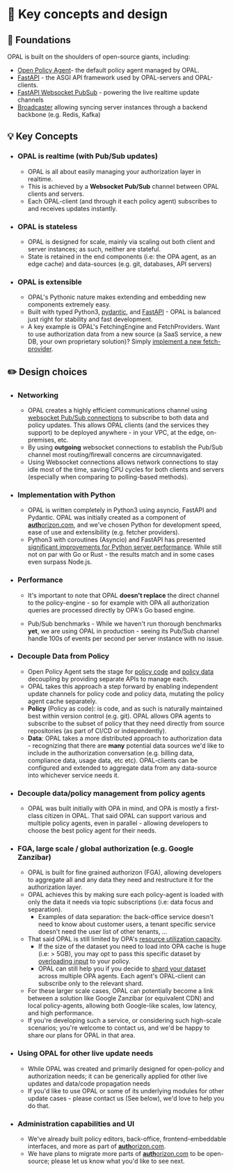 # 🎨 Key concepts and design

## <a name="foundations"></a> 🗿 Foundations

OPAL is built on the shoulders of open-source giants, including:
- [Open Policy Agent](https://www.openpolicyagent.org/)- the default policy agent managed by OPAL.
- [FastAPI](https://github.com/tiangolo/fastapi) - the ASGI API framework used by OPAL-servers and OPAL-clients.
- [FastAPI Websocket PubSub](https://github.com/authorizon/fastapi_websocket_pubsub) - powering the live realtime update channels
- [Broadcaster](https://pypi.org/project/broadcaster/) allowing syncing server instances through a backend backbone (e.g. Redis, Kafka)

## <a name="key-concepts"></a>💡 Key Concepts
- ### OPAL is realtime (with Pub/Sub updates)
    - OPAL is all about easily managing your authorization layer in realtime.
    - This is achieved by a **Websocket Pub/Sub** channel between OPAL clients and servers.
    - Each OPAL-client (and through it each policy agent) subscribes to and receives updates instantly.
- ### OPAL is stateless
    - OPAL is designed for scale, mainly via scaling out both client and server instances; as such, neither are stateful.
    - State is retained in the end components (i.e: the OPA agent, as an edge cache) and data-sources (e.g. git, databases, API servers)

- ### OPAL is extensible
    - OPAL's Pythonic nature makes extending and embedding new components extremely easy.
    - Built with typed Python3, [pydantic](https://github.com/samuelcolvin/pydantic), and [FastAPI](https://github.com/tiangolo/fastapi) - OPAL is balanced just right for stability and fast development.
    - A key example is OPAL's FetchingEngine and FetchProviders.
    Want to use authorization data from a new source (a SaaS service, a new DB, your own proprietary solution)? Simply [implement a new fetch-provider](docs/HOWTO/write_your_own_fetch_provider.md).

## <a name="design"></a> ✏️ Design choices

- ### Networking
    - OPAL creates a highly efficient communications channel using [websocket Pub/Sub connections](https://github.com/authorizon/fastapi_websocket_pubsub) to subscribe to both data and policy updates. This allows OPAL clients (and the services they support) to be deployed anywhere - in your VPC, at the edge, on-premises, etc.
    - By using **outgoing** websocket connections to establish the Pub/Sub channel most routing/firewall concerns are circumnavigated.
    - Using Websocket connections allows network connections to stay idle most of the time, saving CPU cycles for both clients and servers (especially when comparing to polling-based methods).

- ### Implementation with Python
    - OPAL is written completely in Python3 using asyncio, FastAPI and Pydantic.
    OPAL was initially created as a component of [**auth**orizon.com](https://www.authorizon.com), and we've chosen Python for development speed, ease of use and extensibility (e.g. fetcher providers).
    - Python3 with coroutines (Asyncio) and FastAPI has presented [significant improvements for Python server performance](https://www.techempower.com/benchmarks/#section=test&runid=7464e520-0dc2-473d-bd34-dbdfd7e85911&hw=ph&test=composite&a=2&f=zik0zj-qmx0qn-zhwum7-zijx1b-z8kflr-zik0zj-zik0zj-zijunz-zik0zj-zik0zj-zik0zj-1kv). While still not on par with Go or Rust - the results match and in some cases even surpass Node.js.

- ### Performance
    - It's important to note that OPAL **doesn't replace** the direct channel to the policy-engine - so for example with OPA all authorization queries are processed directly by OPA's Go based engine.

    - Pub/Sub benchmarks - While we haven't run thorough benchmarks **yet**, we are using OPAL in production - seeing its Pub/Sub channel handle 100s of events per second per server instance with no issue.

- ### Decouple Data from Policy
    - Open Policy Agent sets the stage for [policy code](https://www.openpolicyagent.org/docs/latest/rest-api/#policy-api) and [policy data](https://www.openpolicyagent.org/docs/latest/rest-api/#data-api) decoupling by providing separate APIs to manage each.
    - OPAL takes this approach a step forward by enabling independent update channels for policy code and policy data, mutating the policy agent cache separately.
    - **Policy** (Policy as code): is code, and as such is naturally maintained best within version control (e.g. git). OPAL allows OPA agents to subscribe to the subset of policy that they need directly from source repositories (as part of CI/CD or independently).
    - **Data**: OPAL takes a more distributed approach to authorization data - recognizing that there are **many** potential data sources we'd like to include in the authorization conversation (e.g. billing data, compliance data, usage data, etc etc). OPAL-clients can be configured and extended to aggregate data from any data-source into whichever service needs it.

- ### Decouple data/policy management from policy agents
    - OPAL was built initially with OPA in mind, and OPA is mostly a first-class citizen in OPAL. That said OPAL can support various and multiple policy agents, even in parallel - allowing developers to choose the best policy agent for their needs.

- ### <a name="large-scale-fga"></a> FGA, large scale / global authorization (e.g. Google Zanzibar)
    - OPAL is built for fine grained authorizon (FGA), allowing developers to aggregate all and any data they need and restructure it for the authorization layer.
    - OPAL achieves this by making sure each policy-agent is loaded with only the data it needs via topic subscriptions (i.e: data focus and separation).
        - Examples of data separation: the back-office service doesn't need to know about customer users, a tenant specific service doesn't need the user list of other tenants, ...
    - That said OPAL is still limited by OPA's [resource utilization capacity](https://www.openpolicyagent.org/docs/latest/policy-performance/#resource-utilization).
      - If the size of the dataset you need to load into OPA cache is huge (i.e: > 5GB), you may opt to pass this specific dataset by [overloading input](https://www.openpolicyagent.org/docs/latest/external-data/#option-2-overload-input) to your policy.
      - OPAL can still help you if you decide to [shard your dataset](https://en.wikipedia.org/wiki/Shard_(database_architecture)) across multiple OPA agents. Each agent's OPAL-client can subscribe only to the relevant shard.
    - For these larger scale cases, OPAL can potentially become a link between a solution like Google Zanzibar (or equivalent CDN) and local policy-agents, allowing both Google-like scales, low latency, and high performance.
    - If you're developing such a service, or considering such high-scale scenarios; you're welcome to contact us, and we'd be happy to share our plans for OPAL in that area.

- ### Using OPAL for other live update needs
    - While OPAL was created and primarily designed for open-policy and authorization needs; it can be generically applied for other live updates and data/code propagation needs
    - If you'd like to use OPAL or some of its underlying modules for other update cases - please contact us (See below), we'd love to help you do that.

- ### Administration capabilities and UI
    - We've already built policy editors, back-office, frontend-embeddable interfaces, and more as part of [**auth**orizon.com](https://www.authorizon.com).
    - We have plans to migrate more parts of [**auth**orizon.com](https://www.authorizon.com) to be open-source; please let us know what you'd like to see next.